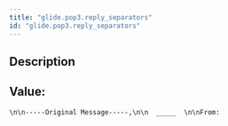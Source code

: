 ```yaml
---
title: "glide.pop3.reply_separators"
id: "glide.pop3.reply_separators"
---
```

## Description



## Value: 
```
\n\n-----Original Message-----,\n\n  _____  \n\nFrom:
```